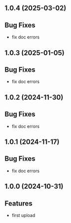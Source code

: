 ## 1.0.4 (2025-03-02)

## Bug Fixes

  - fix doc errors

## 1.0.3 (2025-01-05)

## Bug Fixes

  - fix doc errors

## 1.0.2 (2024-11-30)

## Bug Fixes

  - fix doc errors

## 1.0.1 (2024-11-17)

## Bug Fixes

  - fix doc errors

## 1.0.0 (2024-10-31)

## Features

- first upload
